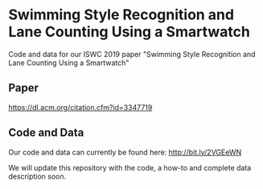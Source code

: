 # Swimming Style Recognition and Lane Counting Using a Smartwatch

Code and data for our ISWC 2019 paper "Swimming Style Recognition and Lane Counting Using a Smartwatch"

## Paper

https://dl.acm.org/citation.cfm?id=3347719

## Code and Data

Our code and data can currently be found here: http://bit.ly/2VGEeWN 

We will update this repository with the code, a how-to and complete data description soon. 
